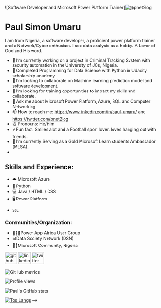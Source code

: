 ![Software Developer and Microsoft Power Platform Trainer]![@pnet2log](https://github.com/pnet2log/pnet2log/assets/82520832/901bbadf-be40-431f-b811-d8b7e5a1f784)
# Paul Simon Umaru
 I am from Nigeria, a software developer, a proficient power platform trainer and a Network/Cyber enthusiast. I see data analysis as a hobby.
 A Lover of God and His word.
- 🔭 I’m currently working on a project in Criminal Tracking System with security automation in the University of JOs, Nigeria.
- 🌱 Completed Programming for Data Science with Python in Udacity scholarship academy.
- 👯 I’m looking to collaborate on Machine learning prediction model and software development.
- 🤔 I’m looking for training opportunities to impact my skills and collaborate.
- 💬 Ask me about Microsoft Power Platform, Azure, SQL and Computer Networking
- 📫 How to reach me: https://www.linkedin.com/in/paul-umaru/  and https://twitter.com/pnet2log
- 😄 Pronouns: He/Him
- ⚡ Fun fact: Smiles alot and a Football sport lover. loves hanging out with friends.
- 🔭 I’m currently Serving as a Gold Microsoft Learn students Ambassador (MLSA).
- 
## Skills and Experience: 
* ☁️ Microsoft Azure 
* 🐍 Python 
* 💻 Java / HTML / CSS 
* 🖥️ Power Platform
*     SQL

### Communities/Organization:
* 🧑‍🤝‍🧑Power App Africa User Group
* 📊Data Society Network (DSN)
* 🧑‍💻Microsoft Community, Nigeria

 


[<img src='https://cdn.jsdelivr.net/npm/simple-icons@3.0.1/icons/github.svg' alt='github' height='40'>](https://github.com/pnet2log)  [<img src='https://cdn.jsdelivr.net/npm/simple-icons@3.0.1/icons/linkedin.svg' alt='linkedin' height='40'>](https://www.linkedin.com/in/https://www.linkedin.com/in/paul-umaru//)  [<img src='https://cdn.jsdelivr.net/npm/simple-icons@3.0.1/icons/twitter.svg' alt='twitter' height='40'>](https://twitter.com/https://twitter.com/pnet2log)  

![GitHub metrics](https://metrics.lecoq.io/pnet2log)  

![Profile views](https://gpvc.arturio.dev/pnet2log)  

![Paul's GitHub stats](https://github-readme-stats.vercel.app/api?username=pnet2log&hide=contribs,issues&theme=radical)

[![Top Langs](https://github-readme-stats.vercel.app/api/top-langs/?username=pnet2log&layout=compact)](https://github.com/pnet2log/github-readme-stats)
-->
